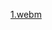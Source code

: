 [1.webm](https://github.com/Alexander-Domnenko/development-of-applications-for-mobile-devices/assets/91257943/130e8de7-dcab-444f-9c95-5715c8cc884e)
